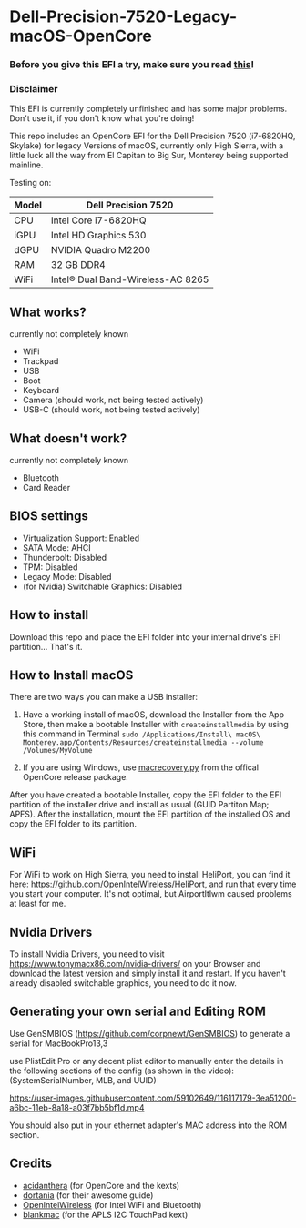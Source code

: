# Dell-Precision-7520-Legacy-macOS-OpenCore
 
### Before you give this EFI a try, make sure you read [this](#Generating-your-own-serial-and-Editing-ROM)!

### Disclaimer
This EFI is currently completely unfinished and has
some major problems. Don't use it, if you don't know what you're doing!

This repo includes an OpenCore EFI for the Dell Precision 7520 (i7-6820HQ, Skylake) for legacy
Versions of macOS, currently only High Sierra, with a little luck all the way from
El Capitan to Big Sur, Monterey being supported mainline.

Testing on:

Model | Dell Precision 7520
------------- | ---------------
CPU | Intel Core i7-6820HQ
iGPU | Intel HD Graphics 530
dGPU | NVIDIA Quadro M2200
RAM | 32 GB DDR4
WiFi | Intel® Dual Band-Wireless-AC 8265

## What works?
currently not completely known
 - WiFi
 - Trackpad
 - USB
 - Boot
 - Keyboard
 - Camera (should work, not being tested actively)
 - USB-C (should work, not being tested actively)

## What doesn't work?
currently not completely known
 - Bluetooth
 - Card Reader

## BIOS settings

- Virtualization Support: Enabled
- SATA Mode: AHCI
- Thunderbolt: Disabled
- TPM: Disabled
- Legacy Mode: Disabled
- (for Nvidia) Switchable Graphics: Disabled

## How to install

Download this repo and place the EFI folder into your internal drive's EFI partition... That's it.

## How to Install macOS

There are two ways you can make a USB installer:

1. Have a working install of macOS, download the Installer from the App Store, then make a bootable Installer with `createinstallmedia` by using this command in Terminal `sudo /Applications/Install\ macOS\ Monterey.app/Contents/Resources/createinstallmedia --volume /Volumes/MyVolume`

2. If you are using Windows, use [macrecovery.py](https://dortania.github.io/OpenCore-Install-Guide/installer-guide/winblows-install.html) from the offical OpenCore release package.

After you have created a bootable Installer, copy the EFI folder to the EFI partition of the installer drive and install as usual (GUID Partiton Map; APFS). After the installation, mount the EFI partition of the installed OS and copy the EFI folder to its partition.

## WiFi
For WiFi to work on High Sierra, you need to install HeliPort, you
can find it here: https://github.com/OpenIntelWireless/HeliPort, and run that
every time you start your computer. It's not optimal, but Airportltlwm caused problems
at least for me. 

## Nvidia Drivers
To install Nvidia Drivers, you need to visit https://www.tonymacx86.com/nvidia-drivers/ on your
Browser and download the latest version and simply install it and restart. If you haven't already
disabled switchable graphics, you need to do it now. 

## Generating your own serial and Editing ROM

Use GenSMBIOS (https://github.com/corpnewt/GenSMBIOS) to generate a serial for MacBookPro13,3

use PlistEdit Pro or any decent plist editor to manually enter the details in the following sections of the config (as shown in the video): (SystemSerialNumber, MLB, and UUID)

https://user-images.githubusercontent.com/59102649/116117179-3ea51200-a6bc-11eb-8a18-a03f7bb5bf1d.mp4

You should also put in your ethernet adapter's MAC address into the ROM section.

## Credits

* [acidanthera](https://github.com/acidanthera) (for OpenCore and the kexts)
* [dortania](https://dortania.github.io/OpenCore-Install-Guide/) (for their awesome guide)
* [OpenIntelWireless](https://github.com/OpenIntelWireless) (for Intel WiFi and Bluetooth)
* [blankmac](https://github.com/blankmac/AlpsHID) (for the APLS I2C TouchPad kext)
